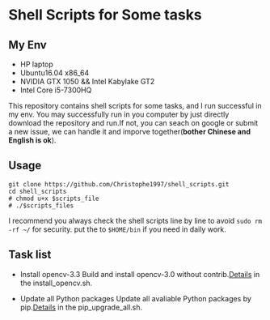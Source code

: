 # Shell Scripts for Some tasks #

## My Env ##

- HP laptop
- Ubuntu16.04 x86_64
- NVIDIA GTX 1050 && Intel Kabylake GT2
- Intel Core i5-7300HQ

This repository contains shell scripts for some tasks, and I run successful in my env.
You may successfully run in you computer by just directly download the repository and
run.If not, you can seach on google or submit a new issue, we can handle it and imporve
together(__bother Chinese and English is ok__).

## Usage ##

    git clone https://github.com/Christophe1997/shell_scripts.git
    cd shell_scripts
    # chmod u+x $scripts_file
    # ./$scripts_files
I recommend you always check the shell scripts line by line to avoid
`sudo rm -rf ~/` for security. put the to `$HOME/bin` if you need in daily work.

## Task list ##

- Install opencv-3.3
    Build and install opencv-3.0 without contrib.[Details][1] in the install_opencv.sh.

- Update all Python packages
    Update all avaliable Python packages by pip.[Details][2] in the pip\_upgrade\_all.sh.

[1]: https://github.com/Christophe1997/shell_scripts/blob/master/install_opencv.sh
[2]: https://github.com/Christophe1997/shell_scripts/blob/master/pip_upgrade_all.sh
